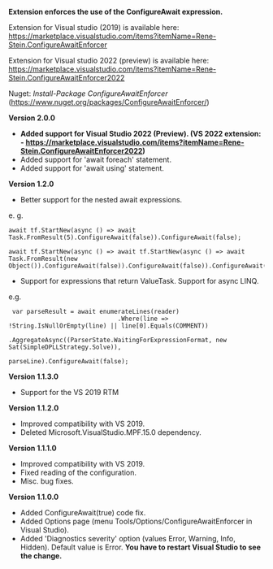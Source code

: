 **Extension enforces the use of the ConfigureAwait expression.**

Extension for Visual studio (2019) is available here: https://marketplace.visualstudio.com/items?itemName=Rene-Stein.ConfigureAwaitEnforcer

Extension for Visual studio 2022 (preview) is available here:  https://marketplace.visualstudio.com/items?itemName=Rene-Stein.ConfigureAwaitEnforcer2022

Nuget:  _Install-Package ConfigureAwaitEnforcer_
(https://www.nuget.org/packages/ConfigureAwaitEnforcer/)

**Version 2.0.0**
- **Added support for Visual Studio 2022  (Preview). (VS 2022 extension: - https://marketplace.visualstudio.com/items?itemName=Rene-Stein.ConfigureAwaitEnforcer2022)**
- Added support for 'await foreach' statement.
- Added support for 'await using' statement.

**Version 1.2.0**

- Better support for the nested await expressions.

e. g.
```
await tf.StartNew(async () => await Task.FromResult(5).ConfigureAwait(false)).ConfigureAwait(false);
```
```
await tf.StartNew(async () => await tf.StartNew(async () => await Task.FromResult(new Object()).ConfigureAwait(false)).ConfigureAwait(false)).ConfigureAwait(false);
```
- Support for expressions that return ValueTask<T>. Support for async LINQ.

e.g.
```
 var parseResult = await enumerateLines(reader) 
                              .Where(line => !String.IsNullOrEmpty(line) || line[0].Equals(COMMENT))
                              .AggregateAsync((ParserState.WaitingForExpressionFormat, new Sat(SimpleDPLLStrategy.Solve)),
                                              parseLine).ConfigureAwait(false);
```

**Version 1.1.3.0**
- Support for the VS 2019 RTM

**Version 1.1.2.0**
- Improved compatibility with VS 2019.
- Deleted Microsoft.VisualStudio.MPF.15.0 dependency.

**Version 1.1.1.0**
- Improved compatibility with VS 2019.
- Fixed reading of the configuration.
- Misc. bug fixes.

**Version 1.1.0.0**
- Added ConfigureAwait(true) code fix.
- Added Options page (menu Tools/Options/ConfigureAwaitEnforcer in Visual Studio).
- Added 'Diagnostics severity' option  (values Error, Warning, Info, Hidden). Default value is Error. **You have to restart Visual Studio to see the change.**


